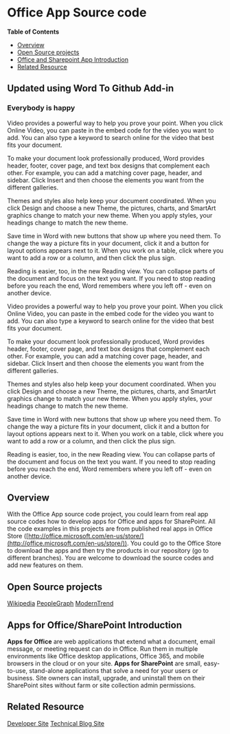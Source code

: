 # Office App Source code

**Table of Contents**

*   [Overview](#overview)
*   [Open Source projects](#open-source-projects)
*   [Office and Sharepoint App Introduction](#office-and-sharepoint-app-introduction)
*   [Related Resource](#related-resource)

## Updated using Word To Github Add-in

### Everybody is happy

Video provides a powerful way to help you prove your point. When you click Online Video, you can paste in the embed code for the video you want to add. You can also type a keyword to search online for the video that best fits your document.

To make your document look professionally produced, Word provides header, footer, cover page, and text box designs that complement each other. For example, you can add a matching cover page, header, and sidebar. Click Insert and then choose the elements you want from the different galleries.

Themes and styles also help keep your document coordinated. When you click Design and choose a new Theme, the pictures, charts, and SmartArt graphics change to match your new theme. When you apply styles, your headings change to match the new theme.

Save time in Word with new buttons that show up where you need them. To change the way a picture fits in your document, click it and a button for layout options appears next to it. When you work on a table, click where you want to add a row or a column, and then click the plus sign.

Reading is easier, too, in the new Reading view. You can collapse parts of the document and focus on the text you want. If you need to stop reading before you reach the end, Word remembers where you left off - even on another device.

Video provides a powerful way to help you prove your point. When you click Online Video, you can paste in the embed code for the video you want to add. You can also type a keyword to search online for the video that best fits your document.

To make your document look professionally produced, Word provides header, footer, cover page, and text box designs that complement each other. For example, you can add a matching cover page, header, and sidebar. Click Insert and then choose the elements you want from the different galleries.

Themes and styles also help keep your document coordinated. When you click Design and choose a new Theme, the pictures, charts, and SmartArt graphics change to match your new theme. When you apply styles, your headings change to match the new theme.

Save time in Word with new buttons that show up where you need them. To change the way a picture fits in your document, click it and a button for layout options appears next to it. When you work on a table, click where you want to add a row or a column, and then click the plus sign.

Reading is easier, too, in the new Reading view. You can collapse parts of the document and focus on the text you want. If you need to stop reading before you reach the end, Word remembers where you left off - even on another device.

## Overview

With the Office App source code project, you could learn from real app source codes how to develop apps for Office and apps for SharePoint. All the code examples in this projects are from published real apps in Office Store ([http://office.microsoft.com/en-us/store/](http://office.microsoft.com/en-us/store/)). You could go to the Office Store to download the apps and then try the products in our repository (go to different branches). You are welcome to download the source codes and add new features on them.

## Open Source projects

[Wikipedia](https://store.office.com/en-us/store/wikipedia-WA104099688.aspx) [PeopleGraph](https://store.office.com/en-us/store/people-graph-WA104104476.aspx) [ModernTrend](https://store.office.com/en-us/store/modern-trend-WA104220390.aspx)

## Apps for Office/SharePoint Introduction

**Apps for Office** are web applications that extend what a document, email message, or meeting request can do in Office. Run them in multiple environments like Office desktop applications, Office 365, and mobile browsers in the cloud or on your site. **Apps for SharePoint** are small, easy-to-use, stand-alone applications that solve a need for your users or business. Site owners can install, upgrade, and uninstall them on their SharePoint sites without farm or site collection admin permissions.

## Related Resource

[Developer Site](http://msdn.microsoft.com/en-us/office/aa905340) [Technical Blog Site](http://blogs.msdn.com/b/officeapps)
